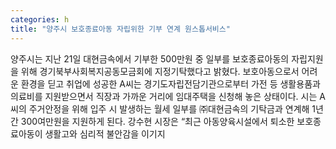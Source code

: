 ```yaml
---
categories: h
title: "양주시 보호종료아동 자립위한 기부 연계 원스톱서비스"
---
```

양주시는 지난 21일 대현금속에서 기부한 500만원 중 일부를 보호종료아동의 자립지원을 위해 경기북부사회복지공동모금회에 지정기탁했다고 밝혔다. 보호아동으로서 어려운 환경을 딛고 취업에 성공한 A씨는 경기도자립전담기관으로부터 가전 등 생활용품과 의료비를 지원받으면서 직장과 가까운 거리에 임대주택을 신청해 놓은 상태이다. 시는 A씨의 주거안정을 위해 입주 시 발생하는 월세 일부를 ㈜대현금속의 기탁금과 연계해 1년간 300여만원을 지원하게 된다. 강수현 시장은 “최근 아동양육시설에서 퇴소한 보호종료아동이 생활고와 심리적 불안감을 이기지